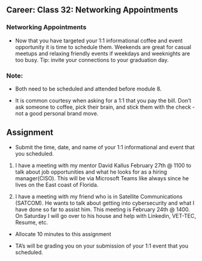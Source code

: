 ## Career: Class 32: Networking Appointments

### Networking Appointments

- Now that you have targeted your 1:1 informational coffee and event opportunity it is time to schedule them. Weekends are great for casual meetups and relaxing friendly events if weekdays and weeknights are too busy. Tip: invite your connections to your graduation day.

### Note:

- Both need to be scheduled and attended before module 8.

- It is common courtesy when asking for a 1:1 that you pay the bill. Don’t ask someone to coffee, pick their brain, and stick them with the check - not a good personal brand move.

## Assignment

- Submit the time, date, and name of your 1:1 informational and event that you scheduled.

1) I have a meeting with my mentor David Kallus February 27th @ 1100 to talk about job opportunities and what he looks for as a hiring manager(CISO). This will be via Microsoft Teams like always since he lives on the East coast of Florida.

2) I have a meeting with my friend who is in Satellite Communications (SATCOM). He wants to talk about getting into cybersecurity and what I have done so far to assist him. This meeting is February 24th @ 1400. On Saturday I will go over to his house and help with Linkedin, VET-TEC, Resume, etc. 

- Allocate 10 minutes to this assignment

- TA’s will be grading you on your submission of your 1:1 event that you scheduled.
